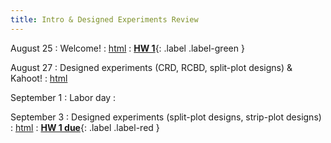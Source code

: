 ```yaml
---
title: Intro & Designed Experiments Review  
---
```


August 25 
: Welcome! 
  : [html](https://stat870.github.io/fall2025/notes/)
  : [**HW 1**](https://stat870.github.io/fall2025/assignments/Assignment1_YourLastName.pdf){: .label .label-green } 

August 27 
: Designed experiments (CRD, RCBD, split-plot designs) & Kahoot! 
  : [html](https://stat870.github.io/fall2025/notes/designed-experiments-review.html)

September 1 
: Labor day 
  : [](#)

September 3 
: Designed experiments (split-plot designs, strip-plot designs) 
  : [html](https://stat870.github.io/fall2025/notes/designed-experiments-review-ii.html)
  : [**HW 1 due**](#){: .label .label-red } 
